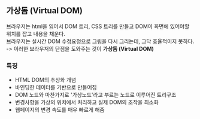 ## 가상돔 (Virtual DOM)
브라우저는 html을 읽어서 DOM 트리, CSS 트리를 만들고 DOM이 화면에 있어야할 위치를 잡고 내용을 채운다.  
브라우저는 실시간 DOM 수정요청으로 그림을 다시 그리는데, 그닥 효율적이지 못하다.  
-> 이러한 브라우저의 단점을 도와주는 것이 **가상돔 (Virtual DOM)**  

### 특징
- HTML DOM의 추상화 개념
- 바인딩한 데이터를 기반으로 만들어짐
- DOM 노드와 마찬가지로 '가상노드'라고 부르는 노드로 이루어진 트리구조
- 변경사항을 가상의 위치에서 처리하고 실제 DOM의 조작을 최소화
- 웹페이지의 변경 속도를 매우 빠르게 해줌
